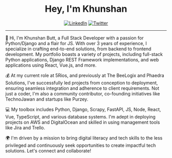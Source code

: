 <h1 align="center">Hey, I'm Khunshan</h1>

<p align="center">
<!--     <a href="https://www.ivanovyordan.com"><img alt="Blog" src="https://img.shields.io/badge/check-website-green?logo=rss&style=for-the-badge"></a> -->
<!--     <a href="https://www.linkedin.com/in/khunshan-butt/"><img alt="LinkedIn" src="https://img.shields.io/twitter/follow/khunshan97?style=social"></a> -->
<!--     <a href="https://twitter.com/khunshan97"><img alt="Twitter" src="https://img.shields.io/badge/follow-@ivanov__yordan-green?logo=twitter&style=for-the-badge"></a> -->
    <a href="https://www.linkedin.com/in/khunshan-butt/"><img alt="LinkedIn" src="https://img.shields.io/badge/connect-khunshan_butt-green?logo=linkedin&style=for-the-badge"></a>
    <a href="https://twitter.com/khunshan97"><img alt="Twitter" src="https://img.shields.io/badge/follow-@khunshan97-green?logo=twitter&style=for-the-badge"></a>
</p>

<hr>



👋 Hi, I'm Khunshan Butt, a Full Stack Developer with a passion for Python/Django and a flair for JS. With over 3 years of experience, I specialize in crafting end-to-end solutions, from backend to frontend development. 
My portfolio boasts a variety of projects, including full-stack Python applications, Django REST Framework implementations, and web applications using React, Vue.js, and more.

💰 At my current role at 5Rios, and previously at The BeeLogix and Phaedra Solutions, I've successfully led projects from conception to deployment, ensuring seamless integration and adherence to client requirements. 
Not just a coder, I'm also a community contributor, co-founding initiatives like TechnoJawan and startups like Purzey.

💻 My toolbox includes Python, Django, Scrapy, FastAPI, JS, Node, React, Vue, TypeScript, and various database systems. 
I'm adept in deploying projects on AWS and DigitalOcean and skilled in using management tools like Jira and Trello.

🌍 I'm driven by a mission to bring digital literacy and tech skills to the less privileged and continuously seek opportunities to create impactful tech solutions. 
Let's connect and collaborate!
